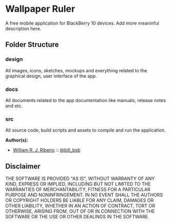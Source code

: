 # Wallpaper Ruler

A free mobile application for BlackBerry 10 devices. Add more meaninful description here.

## Folder Structure
### design
All images, icons, sketches, mockups and everything related to the graphical design, user interface of the app.
### docs
All documents related to the app documentation like manuals, release notes and etc.
### src
All source code, build scripts and assets to compile and run the application.

**Author(s):**

* [William R. J. Ribeiro](http://www.williamrjribeiro.com) :: [@bill_bsb](http://twitter.com/bill_bsb)

## Disclaimer

THE SOFTWARE IS PROVIDED "AS IS", WITHOUT WARRANTY OF ANY KIND, EXPRESS OR IMPLIED, INCLUDING BUT NOT LIMITED TO THE WARRANTIES OF MERCHANTABILITY, FITNESS FOR A PARTICULAR PURPOSE AND NONINFRINGEMENT. IN NO EVENT SHALL THE AUTHORS OR COPYRIGHT HOLDERS BE LIABLE FOR ANY CLAIM, DAMAGES OR OTHER LIABILITY, WHETHER IN AN ACTION OF CONTRACT, TORT OR OTHERWISE, ARISING FROM, OUT OF OR IN CONNECTION WITH THE SOFTWARE OR THE USE OR OTHER DEALINGS IN THE SOFTWARE.